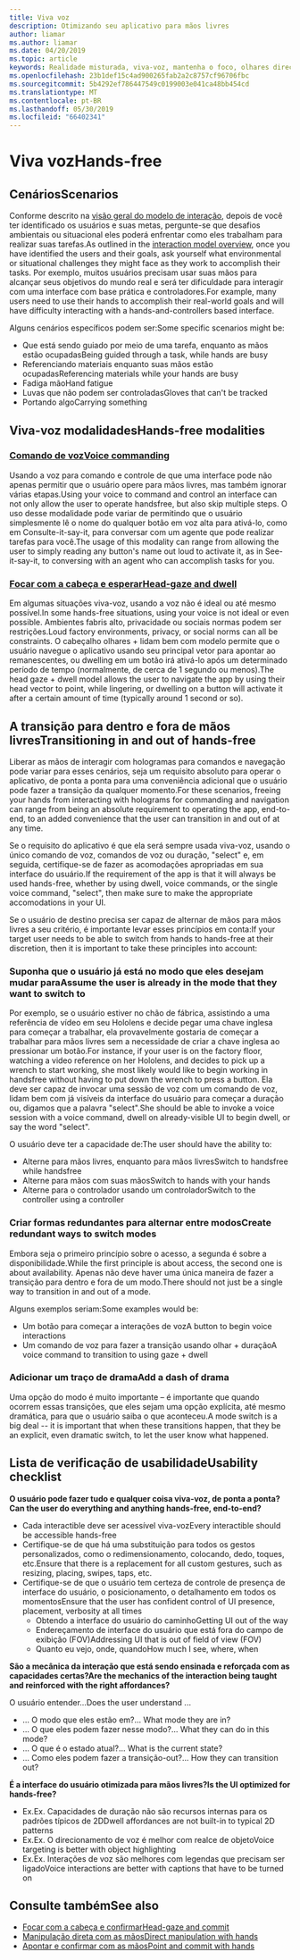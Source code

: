 ```yaml
---
title: Viva voz
description: Otimizando seu aplicativo para mãos livres
author: liamar
ms.author: liamar
ms.date: 04/20/2019
ms.topic: article
keywords: Realidade misturada, viva-voz, mantenha o foco, olhares direcionamento, interação, design
ms.openlocfilehash: 23b1def15c4ad900265fab2a2c8757cf96706fbc
ms.sourcegitcommit: 5b4292ef786447549c0199003e041ca48bb454cd
ms.translationtype: MT
ms.contentlocale: pt-BR
ms.lasthandoff: 05/30/2019
ms.locfileid: "66402341"
---
```

# <a name="hands-free"></a><span data-ttu-id="59416-104">Viva voz</span><span class="sxs-lookup"><span data-stu-id="59416-104">Hands-free</span></span>



## <a name="scenarios"></a><span data-ttu-id="59416-105">Cenários</span><span class="sxs-lookup"><span data-stu-id="59416-105">Scenarios</span></span>

<span data-ttu-id="59416-106">Conforme descrito na [visão geral do modelo de interação](interaction-fundamentals.md), depois de você ter identificado os usuários e suas metas, pergunte-se que desafios ambientais ou situacional eles poderá enfrentar como eles trabalham para realizar suas tarefas.</span><span class="sxs-lookup"><span data-stu-id="59416-106">As outlined in the [interaction model overview](interaction-fundamentals.md), once you have identified the users and their goals, ask yourself what environmental or situational challenges they might face as they work to accomplish their tasks.</span></span> <span data-ttu-id="59416-107">Por exemplo, muitos usuários precisam usar suas mãos para alcançar seus objetivos do mundo real e será ter dificuldade para interagir com uma interface com base prática e controladores.</span><span class="sxs-lookup"><span data-stu-id="59416-107">For example, many users need to use their hands to accomplish their real-world goals and will have difficulty interacting with a hands-and-controllers based interface.</span></span> 

<span data-ttu-id="59416-108">Alguns cenários específicos podem ser:</span><span class="sxs-lookup"><span data-stu-id="59416-108">Some specific scenarios might be:</span></span> 
* <span data-ttu-id="59416-109">Que está sendo guiado por meio de uma tarefa, enquanto as mãos estão ocupadas</span><span class="sxs-lookup"><span data-stu-id="59416-109">Being guided through a task, while hands are busy</span></span>
* <span data-ttu-id="59416-110">Referenciando materiais enquanto suas mãos estão ocupadas</span><span class="sxs-lookup"><span data-stu-id="59416-110">Referencing materials while your hands are busy</span></span>
* <span data-ttu-id="59416-111">Fadiga mão</span><span class="sxs-lookup"><span data-stu-id="59416-111">Hand fatigue</span></span>
* <span data-ttu-id="59416-112">Luvas que não podem ser controladas</span><span class="sxs-lookup"><span data-stu-id="59416-112">Gloves that can't be tracked</span></span>
* <span data-ttu-id="59416-113">Portando algo</span><span class="sxs-lookup"><span data-stu-id="59416-113">Carrying something</span></span>


## <a name="hands-free-modalities"></a><span data-ttu-id="59416-114">Viva-voz modalidades</span><span class="sxs-lookup"><span data-stu-id="59416-114">Hands-free modalities</span></span>

### <a name="voice-commandingvoice-designmd"></a>[<span data-ttu-id="59416-115">Comando de voz</span><span class="sxs-lookup"><span data-stu-id="59416-115">Voice commanding</span></span>](voice-design.md)

<span data-ttu-id="59416-116">Usando a voz para comando e controle de que uma interface pode não apenas permitir que o usuário opere para mãos livres, mas também ignorar várias etapas.</span><span class="sxs-lookup"><span data-stu-id="59416-116">Using your voice to command and control an interface can not only allow the user to operate handsfree, but also skip multiple steps.</span></span> <span data-ttu-id="59416-117">O uso desse modalidade pode variar de permitindo que o usuário simplesmente lê o nome do qualquer botão em voz alta para ativá-lo, como em Consulte-it-say-it, para conversar com um agente que pode realizar tarefas para você.</span><span class="sxs-lookup"><span data-stu-id="59416-117">The usage of this modality can range from allowing the user to simply reading any button's name out loud to activate it, as in See-it-say-it, to conversing with an agent who can accomplish tasks for you.</span></span>



### <a name="head-gaze-and-dwellgaze-and-dwellmd"></a>[<span data-ttu-id="59416-118">Focar com a cabeça e esperar</span><span class="sxs-lookup"><span data-stu-id="59416-118">Head-gaze and dwell</span></span>](gaze-and-dwell.md)

<span data-ttu-id="59416-119">Em algumas situações viva-voz, usando a voz não é ideal ou até mesmo possível.</span><span class="sxs-lookup"><span data-stu-id="59416-119">In some hands-free situations, using your voice is not ideal or even possible.</span></span> <span data-ttu-id="59416-120">Ambientes fabris alto, privacidade ou sociais normas podem ser restrições.</span><span class="sxs-lookup"><span data-stu-id="59416-120">Loud factory environments, privacy, or social norms can all be constraints.</span></span> <span data-ttu-id="59416-121">O cabeçalho olhares + lidam bem com modelo permite que o usuário navegue o aplicativo usando seu principal vetor para apontar ao remanescentes, ou dwelling em um botão irá ativá-lo após um determinado período de tempo (normalmente, de cerca de 1 segundo ou menos).</span><span class="sxs-lookup"><span data-stu-id="59416-121">The head gaze + dwell model allows the user to navigate the app by using their head vector to point, while lingering, or dwelling on a button will activate it after a certain amount of time (typically around 1 second or so).</span></span> 


## <a name="transitioning-in-and-out-of-hands-free"></a><span data-ttu-id="59416-122">A transição para dentro e fora de mãos livres</span><span class="sxs-lookup"><span data-stu-id="59416-122">Transitioning in and out of hands-free</span></span>

<span data-ttu-id="59416-123">Liberar as mãos de interagir com hologramas para comandos e navegação pode variar para esses cenários, seja um requisito absoluto para operar o aplicativo, de ponta a ponta para uma conveniência adicional que o usuário pode fazer a transição da qualquer momento.</span><span class="sxs-lookup"><span data-stu-id="59416-123">For these scenarios, freeing your hands from interacting with holograms for commanding and navigation can range from being an absolute requirement to operating the app, end-to-end, to an added convenience that the user can transition in and out of at any time.</span></span> 

<span data-ttu-id="59416-124">Se o requisito do aplicativo é que ela será sempre usada viva-voz, usando o único comando de voz, comandos de voz ou duração, "select" e, em seguida, certifique-se de fazer as acomodações apropriadas em sua interface do usuário.</span><span class="sxs-lookup"><span data-stu-id="59416-124">If the requirement of the app is that it will always be used hands-free, whether by using dwell, voice commands, or the single voice command, "select", then make sure to make the appropriate accomodations in your UI.</span></span> 

<span data-ttu-id="59416-125">Se o usuário de destino precisa ser capaz de alternar de mãos para mãos livres a seu critério, é importante levar esses princípios em conta:</span><span class="sxs-lookup"><span data-stu-id="59416-125">If your target user needs to be able to switch from hands to hands-free at their discretion, then it is important to take these principles into account:</span></span>

### <a name="assume-the-user-is-already-in-the-mode-that-they-want-to-switch-to"></a><span data-ttu-id="59416-126">Suponha que o usuário já está no modo que eles desejam mudar para</span><span class="sxs-lookup"><span data-stu-id="59416-126">Assume the user is already in the mode that they want to switch to</span></span>
<span data-ttu-id="59416-127">Por exemplo, se o usuário estiver no chão de fábrica, assistindo a uma referência de vídeo em seu Hololens e decide pegar uma chave inglesa para começar a trabalhar, ela provavelmente gostaria de começar a trabalhar para mãos livres sem a necessidade de criar a chave inglesa ao pressionar um botão.</span><span class="sxs-lookup"><span data-stu-id="59416-127">For instance, if your user is on the factory floor, watching a video reference on her Hololens, and decides to pick up a wrench to start working, she most likely would like to begin working in handsfree without having to put down the wrench to press a button.</span></span> <span data-ttu-id="59416-128">Ela deve ser capaz de invocar uma sessão de voz com um comando de voz, lidam bem com já visíveis da interface do usuário para começar a duração ou, digamos que a palavra "select".</span><span class="sxs-lookup"><span data-stu-id="59416-128">She should be able to invoke a voice session with a voice command, dwell on already-visible UI to begin dwell, or say the word "select".</span></span>

<span data-ttu-id="59416-129">O usuário deve ter a capacidade de:</span><span class="sxs-lookup"><span data-stu-id="59416-129">The user should have the ability to:</span></span> 
* <span data-ttu-id="59416-130">Alterne para mãos livres, enquanto para mãos livres</span><span class="sxs-lookup"><span data-stu-id="59416-130">Switch to handsfree while handsfree</span></span>
* <span data-ttu-id="59416-131">Alterne para mãos com suas mãos</span><span class="sxs-lookup"><span data-stu-id="59416-131">Switch to hands with your hands</span></span>
* <span data-ttu-id="59416-132">Alterne para o controlador usando um controlador</span><span class="sxs-lookup"><span data-stu-id="59416-132">Switch to the controller using a controller</span></span> 

### <a name="create-redundant-ways-to-switch-modes"></a><span data-ttu-id="59416-133">Criar formas redundantes para alternar entre modos</span><span class="sxs-lookup"><span data-stu-id="59416-133">Create redundant ways to switch modes</span></span>
<span data-ttu-id="59416-134">Embora seja o primeiro princípio sobre o acesso, a segunda é sobre a disponibilidade.</span><span class="sxs-lookup"><span data-stu-id="59416-134">While the first principle is about access, the second one is about availability.</span></span> <span data-ttu-id="59416-135">Apenas não deve haver uma única maneira de fazer a transição para dentro e fora de um modo.</span><span class="sxs-lookup"><span data-stu-id="59416-135">There should not just be a single way to transition in and out of a mode.</span></span> 

<span data-ttu-id="59416-136">Alguns exemplos seriam:</span><span class="sxs-lookup"><span data-stu-id="59416-136">Some examples would be:</span></span> 
* <span data-ttu-id="59416-137">Um botão para começar a interações de voz</span><span class="sxs-lookup"><span data-stu-id="59416-137">A button to begin voice interactions</span></span>
* <span data-ttu-id="59416-138">Um comando de voz para fazer a transição usando olhar + duração</span><span class="sxs-lookup"><span data-stu-id="59416-138">A voice command to transition to using gaze + dwell</span></span>

### <a name="add-a-dash-of-drama"></a><span data-ttu-id="59416-139">Adicionar um traço de drama</span><span class="sxs-lookup"><span data-stu-id="59416-139">Add a dash of drama</span></span>
<span data-ttu-id="59416-140">Uma opção do modo é muito importante – é importante que quando ocorrem essas transições, que eles sejam uma opção explícita, até mesmo dramática, para que o usuário saiba o que aconteceu.</span><span class="sxs-lookup"><span data-stu-id="59416-140">A mode switch is a big deal -- it is important that when these transitions happen, that they be an explicit, even dramatic switch, to let the user know what happened.</span></span> 


## <a name="usability-checklist"></a><span data-ttu-id="59416-141">Lista de verificação de usabilidade</span><span class="sxs-lookup"><span data-stu-id="59416-141">Usability checklist</span></span>

<span data-ttu-id="59416-142">**O usuário pode fazer tudo e qualquer coisa viva-voz, de ponta a ponta?**</span><span class="sxs-lookup"><span data-stu-id="59416-142">**Can the user do everything and anything hands-free, end-to-end?**</span></span>
* <span data-ttu-id="59416-143">Cada interactible deve ser acessível viva-voz</span><span class="sxs-lookup"><span data-stu-id="59416-143">Every interactible should be accessible hands-free</span></span>
* <span data-ttu-id="59416-144">Certifique-se de que há uma substituição para todos os gestos personalizados, como o redimensionamento, colocando, dedo, toques, etc.</span><span class="sxs-lookup"><span data-stu-id="59416-144">Ensure that there is a replacement for all custom gestures, such as resizing, placing, swipes, taps, etc.</span></span>
* <span data-ttu-id="59416-145">Certifique-se de que o usuário tem certeza de controle de presença de interface do usuário, o posicionamento, o detalhamento em todos os momentos</span><span class="sxs-lookup"><span data-stu-id="59416-145">Ensure that the user has confident control of UI presence, placement, verbosity at all times</span></span>
    * <span data-ttu-id="59416-146">Obtendo a interface do usuário do caminho</span><span class="sxs-lookup"><span data-stu-id="59416-146">Getting UI out of the way</span></span>
    * <span data-ttu-id="59416-147">Endereçamento de interface do usuário que está fora do campo de exibição (FOV)</span><span class="sxs-lookup"><span data-stu-id="59416-147">Addressing UI that is out of field of view (FOV)</span></span>
    * <span data-ttu-id="59416-148">Quanto eu vejo, onde, quando</span><span class="sxs-lookup"><span data-stu-id="59416-148">How much I see, where, when</span></span>

<span data-ttu-id="59416-149">**São a mecânica da interação que está sendo ensinada e reforçada com as capacidades certas?**</span><span class="sxs-lookup"><span data-stu-id="59416-149">**Are the mechanics of the interaction being taught and reinforced with the right affordances?**</span></span>

<span data-ttu-id="59416-150">O usuário entender...</span><span class="sxs-lookup"><span data-stu-id="59416-150">Does the user understand ...</span></span>
* <span data-ttu-id="59416-151">... O modo que eles estão em?</span><span class="sxs-lookup"><span data-stu-id="59416-151">... What mode they are in?</span></span>
* <span data-ttu-id="59416-152">... O que eles podem fazer nesse modo?</span><span class="sxs-lookup"><span data-stu-id="59416-152">... What they can do in this mode?</span></span>
* <span data-ttu-id="59416-153">... O que é o estado atual?</span><span class="sxs-lookup"><span data-stu-id="59416-153">... What is the current state?</span></span>
* <span data-ttu-id="59416-154">... Como eles podem fazer a transição-out?</span><span class="sxs-lookup"><span data-stu-id="59416-154">... How they can transition out?</span></span>
    
<span data-ttu-id="59416-155">**É a interface do usuário otimizada para mãos livres?**</span><span class="sxs-lookup"><span data-stu-id="59416-155">**Is the UI optimized for hands-free?**</span></span>   

* <span data-ttu-id="59416-156">Ex.</span><span class="sxs-lookup"><span data-stu-id="59416-156">Ex.</span></span> <span data-ttu-id="59416-157">Capacidades de duração não são recursos internas para os padrões típicos de 2D</span><span class="sxs-lookup"><span data-stu-id="59416-157">Dwell affordances are not built-in to typical 2D patterns</span></span>
* <span data-ttu-id="59416-158">Ex.</span><span class="sxs-lookup"><span data-stu-id="59416-158">Ex.</span></span> <span data-ttu-id="59416-159">O direcionamento de voz é melhor com realce de objeto</span><span class="sxs-lookup"><span data-stu-id="59416-159">Voice targeting is better with object highlighting</span></span>
* <span data-ttu-id="59416-160">Ex.</span><span class="sxs-lookup"><span data-stu-id="59416-160">Ex.</span></span> <span data-ttu-id="59416-161">Interações de voz são melhores com legendas que precisam ser ligado</span><span class="sxs-lookup"><span data-stu-id="59416-161">Voice interactions are better with captions that have to be turned on</span></span>


## <a name="see-also"></a><span data-ttu-id="59416-162">Consulte também</span><span class="sxs-lookup"><span data-stu-id="59416-162">See also</span></span>
* [<span data-ttu-id="59416-163">Focar com a cabeça e confirmar</span><span class="sxs-lookup"><span data-stu-id="59416-163">Head-gaze and commit</span></span>](gaze-and-commit.md)
* [<span data-ttu-id="59416-164">Manipulação direta com as mãos</span><span class="sxs-lookup"><span data-stu-id="59416-164">Direct manipulation with hands</span></span>](direct-manipulation.md)
* [<span data-ttu-id="59416-165">Apontar e confirmar com as mãos</span><span class="sxs-lookup"><span data-stu-id="59416-165">Point and commit with hands</span></span>](point-and-commit.md)
